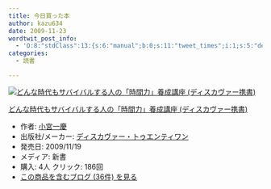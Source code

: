 ```yaml
---
title: 今日買った本
author: kazu634
date: 2009-11-23
wordtwit_post_info:
  - 'O:8:"stdClass":13:{s:6:"manual";b:0;s:11:"tweet_times";i:1;s:5:"delay";i:0;s:7:"enabled";i:1;s:10:"separation";s:2:"60";s:7:"version";s:3:"3.7";s:14:"tweet_template";b:0;s:6:"status";i:2;s:6:"result";a:0:{}s:13:"tweet_counter";i:2;s:13:"tweet_log_ids";a:1:{i:0;i:4947;}s:9:"hash_tags";a:0:{}s:8:"accounts";a:1:{i:0;s:7:"kazu634";}}'
categories:
  - 読書

---
```

<div class="section">
<div class="hatena-asin-detail">
<a href="http://www.amazon.co.jp/dp/4887597568/?tag=hatena_st1-22&ascsubtag=d-7ibv" onclick="__gaTracker('send', 'event', 'outbound-article', 'http://www.amazon.co.jp/dp/4887597568/?tag=hatena_st1-22&ascsubtag=d-7ibv', '');"><img src="https://images-na.ssl-images-amazon.com/images/I/51E4Obo8KfL._SL160_.jpg" class="hatena-asin-detail-image" alt="どんな時代もサバイバルする人の「時間力」養成講座 (ディスカヴァー携書)" title="どんな時代もサバイバルする人の「時間力」養成講座 (ディスカヴァー携書)" /></a></p> 
    
<div class="hatena-asin-detail-info">
<p class="hatena-asin-detail-title">
<a href="http://www.amazon.co.jp/dp/4887597568/?tag=hatena_st1-22&ascsubtag=d-7ibv" onclick="__gaTracker('send', 'event', 'outbound-article', 'http://www.amazon.co.jp/dp/4887597568/?tag=hatena_st1-22&ascsubtag=d-7ibv', 'どんな時代もサバイバルする人の「時間力」養成講座 (ディスカヴァー携書)');">どんな時代もサバイバルする人の「時間力」養成講座 (ディスカヴァー携書)</a>
</p>
      
<ul>
<li>
<span class="hatena-asin-detail-label">作者:</span> <a href="http://d.hatena.ne.jp/keyword/%BE%AE%B5%DC%B0%EC%B7%C4" onclick="__gaTracker('send', 'event', 'outbound-article', 'http://d.hatena.ne.jp/keyword/%BE%AE%B5%DC%B0%EC%B7%C4', '小宮一慶');" class="keyword">小宮一慶</a>
</li>
<li>
<span class="hatena-asin-detail-label">出版社/メーカー:</span> <a href="http://d.hatena.ne.jp/keyword/%A5%C7%A5%A3%A5%B9%A5%AB%A5%F4%A5%A1%A1%BC%A1%A6%A5%C8%A5%A5%A5%A8%A5%F3%A5%C6%A5%A3%A5%EF%A5%F3" onclick="__gaTracker('send', 'event', 'outbound-article', 'http://d.hatena.ne.jp/keyword/%A5%C7%A5%A3%A5%B9%A5%AB%A5%F4%A5%A1%A1%BC%A1%A6%A5%C8%A5%A5%A5%A8%A5%F3%A5%C6%A5%A3%A5%EF%A5%F3', 'ディスカヴァー・トゥエンティワン');" class="keyword">ディスカヴァー・トゥエンティワン</a>
</li>
<li>
<span class="hatena-asin-detail-label">発売日:</span> 2009/11/19
</li>
<li>
<span class="hatena-asin-detail-label">メディア:</span> 新書
</li>
<li>
<span class="hatena-asin-detail-label">購入</span>: 4人 <span class="hatena-asin-detail-label">クリック</span>: 186回
</li>
<li>
<a href="http://d.hatena.ne.jp/asin/4887597568" onclick="__gaTracker('send', 'event', 'outbound-article', 'http://d.hatena.ne.jp/asin/4887597568', 'この商品を含むブログ (36件) を見る');" target="_blank">この商品を含むブログ (36件) を見る</a>
</li>
</ul>
</div>
    
<div class="hatena-asin-detail-foot">
</div>
</div>
</div>
